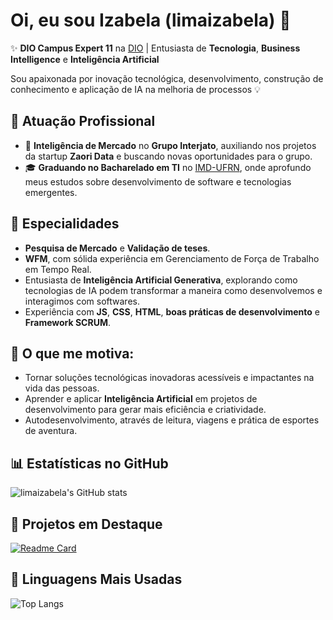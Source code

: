 
# Oi, eu sou Izabela (limaizabela) 👋

✨ **DIO Campus Expert 11** na [DIO](https://digitalinnovation.one/) | Entusiasta de **Tecnologia**, **Business Intelligence** e **Inteligência Artificial**

Sou apaixonada por inovação tecnológica, desenvolvimento, construção de conhecimento e aplicação de IA na melhoria de processos 💡

## 🏢 **Atuação Profissional**
- 🚀 **Inteligência de Mercado** no **Grupo Interjato**, auxiliando nos projetos da startup **Zaori Data** e buscando novas oportunidades para o grupo.
- 🎓 **Graduando no Bacharelado em TI** no [IMD-UFRN](https://www.ufrn.br/), onde aprofundo meus estudos sobre desenvolvimento de software e tecnologias emergentes.

## 📱 **Especialidades**
- **Pesquisa de Mercado** e **Validação de teses**.
- **WFM**, com sólida experiência em Gerenciamento de Força de Trabalho em Tempo Real.
- Entusiasta de **Inteligência Artificial Generativa**, explorando como tecnologias de IA podem transformar a maneira como desenvolvemos e interagimos com softwares.
- Experiência com **JS**, **CSS**, **HTML**, **boas práticas de desenvolvimento** e **Framework SCRUM**.

## 🚀 **O que me motiva:**
- Tornar soluções tecnológicas inovadoras acessíveis e impactantes na vida das pessoas.
- Aprender e aplicar **Inteligência Artificial** em projetos de desenvolvimento para gerar mais eficiência e criatividade.
- Autodesenvolvimento, através de leitura, viagens e prática de esportes de aventura.

## 📊 **Estatísticas no GitHub**

![limaizabela's GitHub stats](https://github-readme-stats.vercel.app/api?username=limaizabela&show_icons=true&theme=dark)

## 📌 **Projetos em Destaque**

[![Readme Card](https://github-readme-stats.vercel.app/api/pin/?username=limaizabela&repo=phd-thesis&theme=dark)](https://github.com/limaizabela/VerticalPage)

## 🚀 **Linguagens Mais Usadas**

![Top Langs](https://github-readme-stats.vercel.app/api/top-langs/?username=limaizabela&layout=compact&theme=dark)
